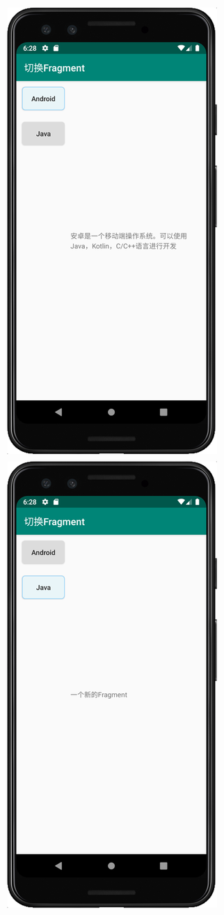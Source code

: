 ![image-20200807182822117](assets/README/image-20200807182822117.png)

![image-20200807182834708](assets/README/image-20200807182834708.png)